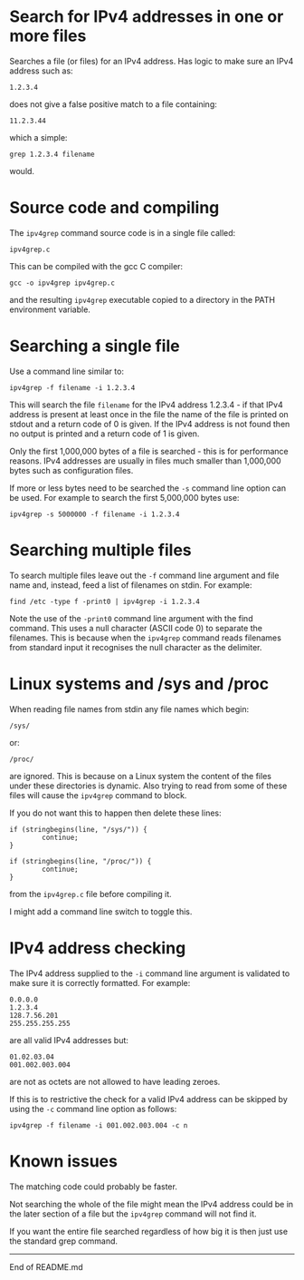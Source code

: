 # Search for IPv4 addresses in one or more files

Searches a file (or files) for an IPv4 address. Has logic to make sure an IPv4 address such as:

```
1.2.3.4
```

does not give a false positive match to a file containing:

```
11.2.3.44
```

which a simple:

```
grep 1.2.3.4 filename
```

would.

# Source code and compiling

The `ipv4grep` command source code is in a single file called:

```
ipv4grep.c
```

This can be compiled with the gcc C compiler:

```
gcc -o ipv4grep ipv4grep.c
```

and the resulting `ipv4grep` executable copied to a directory in the PATH environment variable.

# Searching a single file

Use a command line similar to:

```
ipv4grep -f filename -i 1.2.3.4
```

This will search the file `filename` for the IPv4 address 1.2.3.4 - if that IPv4 address is present at least once in the file the name of
the file is printed on stdout and a return code of 0 is given. If the IPv4 address is not found then no output is printed and
a return code of 1 is given.

Only the first 1,000,000 bytes of a file is searched - this is for performance reasons. IPv4 addresses are usually in files much smaller
than 1,000,000 bytes such as configuration files.

If more or less bytes need to be searched the `-s` command line option can be used. For example to search the first 5,000,000 bytes use:

```
ipv4grep -s 5000000 -f filename -i 1.2.3.4
```

# Searching multiple files

To search multiple files leave out the `-f` command line argument and file name and, instead, feed a list of filenames on stdin. For example:

```
find /etc -type f -print0 | ipv4grep -i 1.2.3.4
```

Note the use of the `-print0` command line argument with the find command. This uses a null character (ASCII code 0) to separate the
filenames. This is because when the `ipv4grep` command reads filenames from standard input it recognises the null character as
the delimiter.

# Linux systems and /sys and /proc

When reading file names from stdin any file names which begin:

```
/sys/
```

or:

```
/proc/
```

are ignored. This is because on a Linux system the content of the files
under these directories is dynamic. Also trying to read from some of
these files will cause the `ipv4grep` command to block.

If you do not want this to happen then delete these lines:

```
if (stringbegins(line, "/sys/")) {
        continue;
}

if (stringbegins(line, "/proc/")) {
        continue;
}
```

from the `ipv4grep.c` file before compiling it.

I might add a command line switch to toggle this.


# IPv4 address checking

The IPv4 address supplied to the `-i` command line argument is validated to make sure it is correctly formatted. For example:

```
0.0.0.0
1.2.3.4
128.7.56.201
255.255.255.255
```

are all valid IPv4 addresses but:

```
01.02.03.04
001.002.003.004
```

are not as octets are not allowed to have leading zeroes.

If this is to restrictive the check for a valid IPv4 address can be skipped by using the `-c` command
line option as follows:

```
ipv4grep -f filename -i 001.002.003.004 -c n
```

# Known issues

The matching code could probably be faster.

Not searching the whole of the file might mean the IPv4 address could be in the later section of a file but
the `ipv4grep` command will not find it.

If you want the entire file searched regardless of how big it is then just use the standard grep command.

----------------
End of README.md
